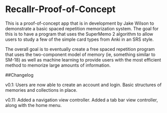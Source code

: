 # Recallr-Proof-of-Concept

This is a proof-of-concept app that is in development by Jake Wilson to demonstrate a basic spaced repetition memorization system. The goal for this is to have a program that uses the SuperMemo 2 algorithm to allow users to study a few of the simple card types from Anki in an SRS style.

The overall goal is to eventually create a free spaced repetition program that uses the two-component model of memory (ie, something similar to SM-18) as well as machine learning to provide users with the most efficient method to memorize large amounts of information.



##Changelog

v0.1: Users are now able to create an account and login. Basic structures of memories and collections in place.

v0.11: Added a navigation view controller. Added a tab bar view controller, along with the home menu.
